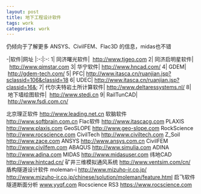 ```yaml
---
layout: post
title: 地下工程设计软件  
tags: work
categories: work
---
```


仍倾向于了解更多 ANSYS、CivilFEM、Flac3D 的信息，midas也不错

-|软件|网址
|:-:|:-:
1| 同济曙光软件|  http://www.tjgeo.com
2| 同济启明星软件|  http://www.qimstar.com
3| 华宁软件| http://www.hncad.com/
4| GDEM| http://gdem-tech.com/
5| PFC| http://www.itasca.cn/ruanjian.jsp?sclassid=106&classid=18
6| UDEC| http://www.itasca.cn/ruanjian.jsp?classid=16&;
7| 代尔夫特岩土所计算软件| http://www.deltaressystems.nl/
8| 地下墙绘图软件|  http://www.stedi.cn
9| RailTunCAD| http://www.fsdi.com.cn/


<!-- http://www.tuicool.com/articles/J7rUZbr -->

北京理正软件                    http://www.leading.net.cn
软脑软件                            http://www.softbrain.com.cn
Flac软件                        http://www.itascacg.com
PLAXIS                          http://www.plaxis.com
GeoSLOPE                    http://www.geo-slope.com
RockScience                 http://www.rocscience.com
CivilTech                       http://www.civiltech.com
Z_Soil                            http://www.zace.com
ANSYS                           http://www.ansys.com.cn
CivilFEM                        http://www.civilfem.com
ABAQUS                        http://www.simulia.com
ADINA                            http://www.adina.com
MIDAS                            http://www.midasuser.com
纬地CAD                        http://www.hintcad.cn/
矿井三维模拟通风系统   http://www.ventsim.com/cn/
盾构隧道设计软件          moleman-i    http://www.mizuho-ir.co.jp/
                                        http://www.mizuho-ir.co.jp/chinese/solution/moleman/feature.html
启飞软件 隧道断面分析    www.yyqf.com
Rocscience RS3            https://www.rocscience.com